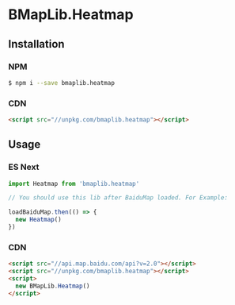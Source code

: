 # BMapLib.Heatmap

## Installation

### NPM

```bash
$ npm i --save bmaplib.heatmap
```

### CDN

```html
<script src="//unpkg.com/bmaplib.heatmap"></script>
```

## Usage

### ES Next

```js
import Heatmap from 'bmaplib.heatmap'

// You should use this lib after BaiduMap loaded. For Example:

loadBaiduMap.then(() => {
  new Heatmap()
})
```

### CDN

```html
<script src="//api.map.baidu.com/api?v=2.0"></script>
<script src="//unpkg.com/bmaplib.heatmap"></script>
<script>
  new BMapLib.Heatmap()
</script>
```
